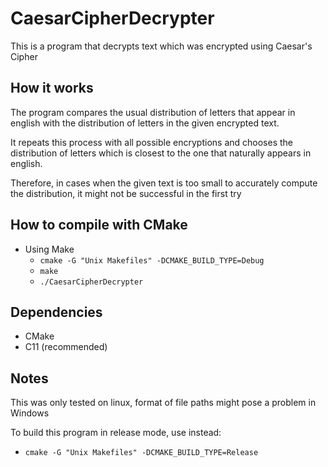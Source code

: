 # CaesarCipherDecrypter
This is a program that decrypts text which was encrypted using Caesar's Cipher

## How it works
The program compares the usual distribution of letters that appear in english with the distribution of 
letters in the given encrypted text.

It repeats this process with all possible encryptions and chooses the distribution of letters which is 
closest to the one that naturally appears in english.

Therefore, in cases when the given text is too small to accurately compute the distribution, it might not be successful
in the first try

## How to compile with CMake
- Using Make
  - `cmake -G "Unix Makefiles" -DCMAKE_BUILD_TYPE=Debug`
  - `make`
  - `./CaesarCipherDecrypter`

## Dependencies
* CMake 
* C11 (recommended)

## Notes
This was only tested on linux, format of file paths might pose a problem in Windows 

To build this program in release mode, use instead:
* `cmake -G "Unix Makefiles" -DCMAKE_BUILD_TYPE=Release`